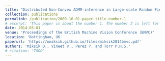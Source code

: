 ```yaml
---
title: "Distributed Non-Convex ADMM-inference in Large-scale Random Fields"
collection: publications
permalink: /publication/2009-10-01-paper-title-number-1
# excerpt: 'This paper is about the number 1. The number 2 is left for future work.'
date: 2014-05-01
venue: 'Proceedings of the British Machine Vision Conference (BMVC)'
location: 'Nottingham, UK'
paperurl: 'https://omiksik.github.io/files/miksik2014bmvc.pdf'
authors: 'Miksik O., Vineet V., Perez P. and Torr P.H.S.'
# citation: 'TODO'
---
```

